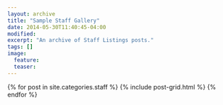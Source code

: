 ```yaml
---
layout: archive
title: "Sample Staff Gallery"
date: 2014-05-30T11:40:45-04:00
modified:
excerpt: "An archive of Staff Listings posts."
tags: []
image:
  feature:
  teaser:
---
```


<div class="tiles">
{% for post in site.categories.staff %}
  {% include post-grid.html %}
{% endfor %}
</div><!-- /.tiles -->